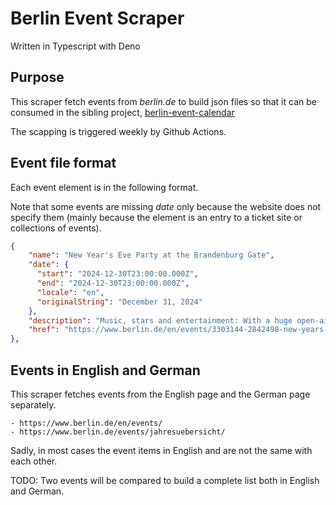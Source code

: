 # Berlin Event Scraper

Written in Typescript with Deno

## Purpose

This scraper fetch events from _berlin.de_ to build json files so that it can be
consumed in the sibling project,
[berlin-event-calendar](https://github.com/songhui-ryu/berlin-event-calendar)

The scapping is triggered weekly by Github Actions.

## Event file format

Each event element is in the following format.

Note that some events are missing _date_ only because the website does not
specify them (mainly because the element is an entry to a ticket site or
collections of events).

```JSON
{
    "name": "New Year's Eve Party at the Brandenburg Gate",
    "date": {
      "start": "2024-12-30T23:00:00.000Z",
      "end": "2024-12-30T23:00:00.000Z",
      "locale": "en",
      "originalString": "December 31, 2024"
    },
    "description": "Music, stars and entertainment: With a huge open-air party at the Brandenburg Gate, Berlin rings in the new year.",
    "href": "https://www.berlin.de/en/events/3303144-2842498-new-years-eve-party-brandenburg-gate.en.html"
},
```

## Events in English and German

This scraper fetches events from the English page and the German page
separately.

    - https://www.berlin.de/en/events/
    - https://www.berlin.de/events/jahresuebersicht/

Sadly, in most cases the event items in English and are not the same with each
other.

TODO: Two events will be compared to build a complete list both in English and
German.
